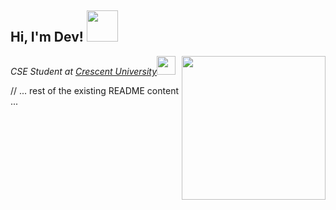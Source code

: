 <h2> Hi, I'm Dev! <img src="https://media.giphy.com/media/h741oEMnAUIILdX0kU/giphy.gif" width="50"></h2>
<img align='right' src="https://media.giphy.com/media/m6pvmOSXuTEPaKFWBz/giphy.gif?cid=ecf05e47rp1m2yauw2j1ylzsxl26c34n1a8z5jtryhmr1nqo&ep=v1_gifs_search&rid=giphy.gif&ct=g" width="230">
<p><em>CSE Student at <a href="https://crescent.education">Crescent University</a><img src="https://media.giphy.com/media/fYSnHlufseco8Fh93Z/giphy.gif" width="30">
</em></p>

// ... rest of the existing README content ...
